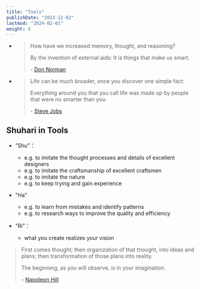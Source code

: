 ```yaml
---
title: "Tools"
publishDate: "2023-12-02"
lastmod: "2024-02-01"
weight: 6
---
```


- > How have we increased memory, thought, and reasoning?
  >
  > By the invention of external aids: It is things that make us smart.
  >
  > \- [Don Norman](https://www.goodreads.com/quotes/10444097-how-have-we-increased-memory-thought-and-reasoning-by-the)

- > Life can be much broader, once you discover one simple fact:
  >
  > Everything around you that you call life was made up by people that were no
  > smarter than you.
  >
  > \- [Steve Jobs](https://www.goodreads.com/quotes/9737780-steve-jobs-when-you-grow-up-you-tend-to-get)

## Shuhari in Tools

- "Shu"：

  - e.g. to imitate the thought processes and details of excellent designers
  - e.g. to imitate the craftsmanship of excellent craftsmen
  - e.g. to imitate the nature
  - e.g. to keep trying and gain experience

- "Ha"

  - e.g. to learn from mistakes and identify patterns
  - e.g. to research ways to improve the quality and efficiency

- "Ri"：

  - what you create realizes your vision

> First comes thought; then organization of that thought, into ideas and
> plans; then transformation of those plans into reality.
>
> The beginning, as you will observe, is in your imagination.
>
> \- [Napoleon Hill](https://www.goodreads.com/quotes/458242-first-comes-thought-then-organization-of-that-thought-into-ideas)
